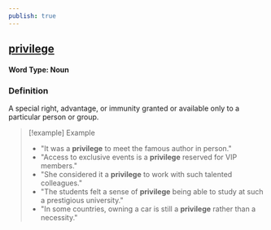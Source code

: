 ```yaml
---
publish: true
---
```

## [privilege](https://dictionary.cambridge.org/dictionary/english/privilege)

#### Word Type: Noun

### Definition
A special right, advantage, or immunity granted or available only to a particular person or group.

> [!example] Example
> 
> - "It was a **privilege** to meet the famous author in person."
> - "Access to exclusive events is a **privilege** reserved for VIP members."
> - "She considered it a **privilege** to work with such talented colleagues."
> - "The students felt a sense of **privilege** being able to study at such a prestigious university."
> - "In some countries, owning a car is still a **privilege** rather than a necessity."
